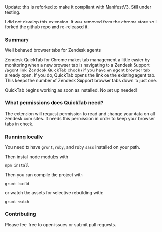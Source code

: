 Update: this is reforked to make it compliant with ManifestV3. Still under testing.

I did not develop this extension. It was removed from the chrome store so I forked the github repo and re-released it. 

### Summary
Well behaved browser tabs for Zendesk agents

Zendesk QuickTab for Chrome makes tab management a little easier by monitoring when a new browser tab is navigating to a Zendesk Support /agent link. Zendesk QuickTab checks if you have an agent browser tab already open. If you do, QuickTab opens the link on the existing agent tab. This keeps the number of Zendesk Support browser tabs down to just one.

QuickTab begins working as soon as installed. No set up needed!

### What permissions does QuickTab need?
The extension will request permission to read and change your data on all zendesk.com sites. It needs this permission in order to keep your browser tabs in check.

### Running locally

You need to have `grunt`, `ruby`, and ruby `sass` installed on your path.

Then install node modules with 

```
npm install
```

Then you can compile the project with

```
grunt build
```

or watch the assets for selective rebuilding with:

```
grunt watch
```

### Contributing

Please feel free to open issues or submit pull requests. 
